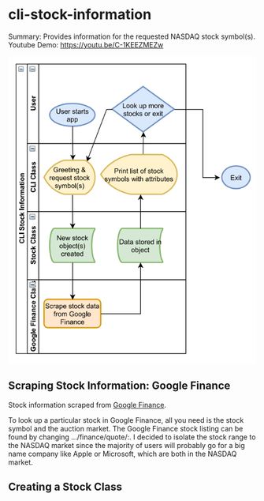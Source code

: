 # cli-stock-information
Summary: Provides information for the requested NASDAQ stock symbol(s).
Youtube Demo: https://youtu.be/C-1KEEZMEZw

![Flow Chart](https://github.com/Samuel-DeSantis/cli-stock-information/blob/main/flow_chart.PNG)

## Scraping Stock Information: Google Finance
Stock information scraped from [Google Finance](https://www.google.com/finance).

To look up a particular stock in Google Finance, all you need is the stock symbol
and the auction market. The Google Finance stock listing can be found by changing
.../finance/quote/<stock symbol>:<auction market>. I decided to
isolate the stock range to the NASDAQ market since the majority of users will
probably go for a big name company like Apple or Microsoft, which are both in the 
NASDAQ market.

## Creating a Stock Class
